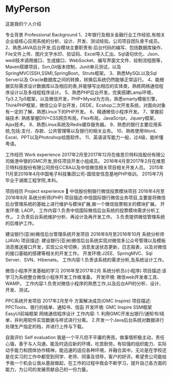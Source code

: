 # MyPerson
这是我的个人介绍

专业背景
Professional Background
1、2年银行及相关金融行业工作经验,有相关企业级核心应用系统的分析、设计、开发、测试经验。公司项目团队骨干成员。
2、熟悉JAVA后台开发;后台模块主要职责有:后台代码的编写、包括数据库操作、File文件上传、图片文字水印、验证码、Excel导入汇出、Sql语句优化、Json、wedl技术调用接口、生成接口、WebSocket、编写界面文文件、绘制流程图等，Maven搭建项目，Svn,Git版本控制，Junit单元测试，以及SpringMVC(SSH,SSM),SpringBoot，Struts框架。
3、熟悉MySQL以及Sql Server以及 Oracle数据库之间的转换，转换后系统仍然能够正常运行。
4、能根据实际需求设计数据库以及相应的表,并能够写出相应的实体类，熟练网络通信程序设计以及多线程程序设计。
5、熟悉PHP后台开发，完美搭建Lamp环境，Tp3.2,Tp5框架，以及微信开发，PHP+Mysql为方向，熟悉smarty模板引擎，ThinkPHP框架，微信公众平台开发，DEDE，Ecshop二次开发系统，对面向对象有一定的了解，熟悉Linux下的PHP开发。
6、精通微信小程序开发。
7、掌握前端技术: 熟练掌握DIV+CSS网页布局，Flex布局，JavaScript，Jquery框架，Ajax技术。
8、熟悉Linux系统及Redis缓存服务器。
9、熟悉的银行主要应用系统,包括:支付、存款、公共管理等以及银行的相关业务。
10、熟练使用Word、Excel、PPT以及Photoshop绘图软件。
11、英语读写能力一般，过4级，能听懂粤语。

工作经历 
Work experience
2017年2月至2017年12月在维恩贝特科技股份有限公司做港中银的GMC开发,担任项目开发小组成员。
2016年4月至2017年2月在维恩贝特科技股份有限公司担任CCBA以及中信微信相关项目相关开发人员。
2015年11月至2016年4月中国电子科技集团公司-国信安信息基地PHP培训。
2015年7月毕业于湖南工程学院,本科。

项目经历 
Project experience
	中信股份制银行微信投票模块项目   2016年4月至2016年8月     系统分析师(PHP)
项目描述:中信国际银行微信业务项目,主要是将微信后台管理系统的基础上进行维护与模块扩展,做一个微信投票相关的模块扩展。
开发环境: LAOP。
工作内容:1.负责中信国际微信后台系统的投票模块需求分析工作,。
2.负责后台系统维护分析、再设计及再开发工作。
3.负责提供微信管理系统的后维护工作。

建设银行(亚洲)微信后台管理系统开发项目  2016年8月至2016年10月     系统分析师(JAVA)
项目描述: 建设银行(亚洲)微信后台系统实现对微信多公众号管理以及模板消息推送接口开发，实现公众号切换，消息发送状态更新，日志报表，以及对微信的接口基础的搭建等相关的开发工作。
开发环境:J2EE、SpringMVC、Sql Server、SVN、Hibenate。
工作内容:1.负责该系统的需求分析,及系统设计工作。

微信小程序开发基础的学习    2016年至2017年2月     系统分析员(小程序)
项目描述:该学习为系统整合微信小程序开发工作做准备。
开发环境: 微信web开发者工具、WAMP。
工作内容:1.负责对微信小程序的熟悉工作,以及后台API的分析、设计、开发、测试。

PPC系统开发项目    2017年2月至今             方案解决成员(GMC Inspire)
项目描述: PPCTools、银行的结单、通知书、信函
开发环境: GMC Inspire SSM框架 EasyUI前端框架 网络通信程序设计
工作内容: 1. 利用GMC开发出银行/通知书/结单，并利用软件实现数据与样式进行分离。
2.开发一个Java后台系统对数据进行处理生产指定的档，并进行上传与下载。

自我评价
Self evaluation
 我是一个平凡但不平庸的男孩，做事情积极主动，责任心强，善于与人沟通，能及时适应新的环境，吃苦耐劳。有较强的组织能力、实际动手能力和团体协作精神，能迅速的适应各种环境，并融合其中。无论是在学校还是在实习的工作中都受到同学、老师、同事及领导，客户的好评。希望贵公司能给予我一个机会让我从基层做起，在工作的过程中我会不断学习，提升自己各方面的能力，为公司的发展贡献自己的一份力量。
